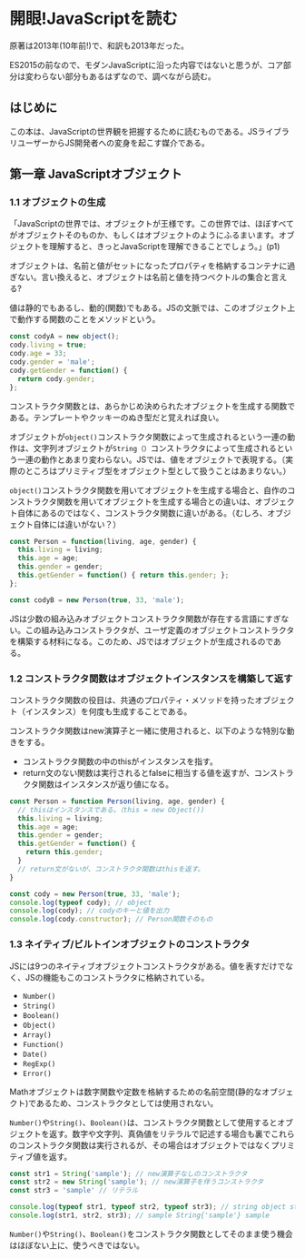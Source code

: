 # 開眼!JavaScriptを読む

原著は2013年(10年前!)で、和訳も2013年だった。

ES2015の前なので、モダンJavaScriptに沿った内容ではないと思うが、コア部分は変わらない部分もあるはずなので、調べながら読む。

## はじめに

この本は、JavaScriptの世界観を把握するために読むものである。JSライブラリユーザーからJS開発者への変身を起こす媒介である。

## 第一章 JavaScriptオブジェクト

### 1.1 オブジェクトの生成

「JavaScriptの世界では、オブジェクトが王様です。この世界では、ほぼすべてがオブジェクトそのものか、もしくはオブジェクトのようにふるまいます。オブジェクトを理解すると、きっとJavaScriptを理解できることでしょう。」(p1)

オブジェクトは、名前と値がセットになったプロパティを格納するコンテナに過ぎない。言い換えると、オブジェクトは名前と値を持つベクトルの集合と言える?

値は静的でもあるし、動的(関数)でもある。JSの文脈では、このオブジェクト上で動作する関数のことをメソッドという。

```js
const codyA = new object();
cody.living = true;
cody.age = 33;
cody.gender = 'male';
cody.getGender = function() {
  return cody.gender;
};
```

コンストラクタ関数とは、あらかじめ決められたオブジェクトを生成する関数である。テンプレートやクッキーのぬき型だと覚えれば良い。

オブジェクトが`object()`コンストラクタ関数によって生成されるという一連の動作は、文字列オブジェクトが`String（）`コンストラクタによって生成されるという一連の動作とあまり変わらない。JSでは、値をオブジェクトで表現する。（実際のところはプリミティブ型をオブジェクト型として扱うことはあまりない。）

`object()`コンストラクタ関数を用いてオブジェクトを生成する場合と、自作のコンストラクタ関数を用いてオブジェクトを生成する場合との違いは、オブジェクト自体にあるのではなく、コンストラクタ関数に違いがある。（むしろ、オブジェクト自体には違いがない？）

```js
const Person = function(living, age, gender) {
  this.living = living;
  this.age = age;
  this.gender = gender;
  this.getGender = function() { return this.gender; };
};

const codyB = new Person(true, 33, 'male');
```

JSは少数の組み込みオブジェクトコンストラクタ関数が存在する言語にすぎない。この組み込みコンストラクタが、ユーザ定義のオブジェクトコンストラクタを構築する材料になる。このため、JSではオブジェクトが生成されるのである。

### 1.2 コンストラクタ関数はオブジェクトインスタンスを構築して返す

コンストラクタ関数の役目は、共通のプロパティ・メソッドを持ったオブジェクト（インスタンス）を何度も生成することである。

コンストラクタ関数はnew演算子と一緒に使用されると、以下のような特別な動きをする。

- コンストラクタ関数の中のthisがインスタンスを指す。
- return文のない関数は実行されるとfalseに相当する値を返すが、コンストラクタ関数はインスタンスが返り値になる。

```js
const Person = function Person(living, age, gender) {
  // thisはインスタンスである。（this = new Object())
  this.living = living;
  this.age = age;
  this.gender = gender;
  this.getGender = function() {
    return this.gender;
  }
  // return文がないが、コンストラクタ関数はthisを返す。
}

const cody = new Person(true, 33, 'male');
console.log(typeof cody); // object
console.log(cody); // codyのキーと値を出力
console.log(cody.constructor); // Person関数そのもの
```

### 1.3 ネイティブ/ビルトインオブジェクトのコンストラクタ

JSには9つのネイティブオブジェクトコンストラクタがある。値を表すだけでなく、JSの機能もこのコンストラクタに格納されている。

- `Number()`
- `String()`
- `Boolean()`
- `Object()`
- `Array()`
- `Function()`
- `Date()`
- `RegExp()`
- `Error()`

Mathオブジェクトは数字関数や定数を格納するための名前空間(静的なオブジェクト)であるため、コンストラクタとしては使用されない。

`Number()`や`String()`、`Boolean()`は、コンストラクタ関数として使用するとオブジェクトを返す。数字や文字列、真偽値をリテラルで記述する場合も裏でこれらのコンストラクタ関数は実行されるが、その場合はオブジェクトではなくプリミティブ値を返す。

```js
const str1 = String('sample'); // new演算子なしのコンストラクタ
const str2 = new String('sample'); // new演算子を伴うコンストラクタ
const str3 = 'sample' // リテラル

console.log(typeof str1, typeof str2, typeof str3); // string object string
console.log(str1, str2, str3); // sample String{'sample'} sample
```

`Number()`や`String()`、`Boolean()`をコンストラクタ関数としてそのまま使う機会はほぼない上に、使うべきではない。
